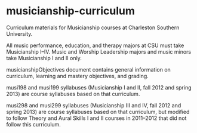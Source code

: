 musicianship-curriculum
=======================

Curriculum materials for Musicianship courses at Charleston Southern University.

All music performance, education, and therapy majors at CSU must take Musicianship I–IV. Music and Worship Leadership majors and music minors take Musicianship I and II only.

musicianshipObjectives document contains general information on curriculum, learning and mastery objectives, and grading.

musi198 and musi199 syllabuses (Musicianship I and II, fall 2012 and spring 2013) are course syllabuses based on that curriculum.

musi298 and musi299 syllabuses (Musicianship III and IV, fall 2012 and spring 2013) are course syllabuses based on that curriculum, but modified to follow Theory and Aural Skills I and II courses in 2011–2012 that did not follow this curriculum.